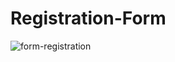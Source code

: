 # Registration-Form
 
![form-registration](https://user-images.githubusercontent.com/110102356/206056895-4cf8de3b-8174-48bc-8826-3751d248294a.png)
